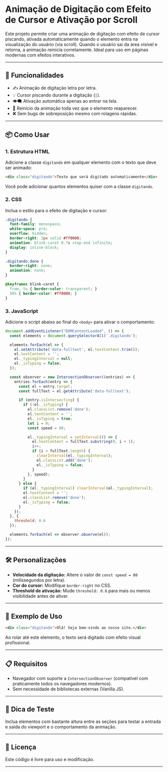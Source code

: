 
# Animação de Digitação com Efeito de Cursor e Ativação por Scroll

Este projeto permite criar uma animação de digitação com efeito de cursor piscando, ativada automaticamente quando o elemento entra na visualização do usuário (via scroll). Quando o usuário sai da área visível e retorna, a animação reinicia corretamente. Ideal para uso em páginas modernas com efeitos interativos.

---

## 🎯 Funcionalidades

- ✍️ Animação de digitação letra por letra.
- 💡 Cursor piscando durante a digitação (`|`).
- 👁️‍🗨️ Ativação automática apenas ao entrar na tela.
- 🔁 Reinício da animação toda vez que o elemento reaparecer.
- ❌ Sem bugs de sobreposição mesmo com rolagens rápidas.

---

## 📦 Como Usar

### 1. Estrutura HTML

Adicione a classe `digitando` em qualquer elemento com o texto que deve ser animado:

```html
<div class="digitando">Texto que será digitado automaticamente</div>
```

Você pode adicionar quantos elementos quiser com a classe `digitando`.

### 2. CSS

Inclua o estilo para o efeito de digitação e cursor:

```css
.digitando {
  font-family: monospace;
  white-space: pre;
  overflow: hidden;
  border-right: 2px solid #ff0000;
  animation: blink-caret 0.7s step-end infinite;
  display: inline-block;
}

.digitando.done {
  border-right: none;
  animation: none;
}

@keyframes blink-caret {
  from, to { border-color: transparent; }
  50% { border-color: #ff0000; }
}
```

### 3. JavaScript

Adicione o script abaixo ao final do `<body>` para ativar o comportamento:

```javascript
document.addEventListener("DOMContentLoaded", () => {
  const elements = document.querySelectorAll('.digitando');

  elements.forEach(el => {
    el.setAttribute('data-fulltext', el.textContent.trim());
    el.textContent = '';
    el._typingInterval = null;
    el._isTyping = false;
  });

  const observer = new IntersectionObserver((entries) => {
    entries.forEach(entry => {
      const el = entry.target;
      const fullText = el.getAttribute('data-fulltext');

      if (entry.isIntersecting) {
        if (!el._isTyping) {
          el.classList.remove('done');
          el.textContent = '';
          el._isTyping = true;
          let i = 0;
          const speed = 80;

          el._typingInterval = setInterval(() => {
            el.textContent = fullText.substring(0, i + 1);
            i++;
            if (i > fullText.length) {
              clearInterval(el._typingInterval);
              el.classList.add('done');
              el._isTyping = false;
            }
          }, speed);
        }
      } else {
        if (el._typingInterval) clearInterval(el._typingInterval);
        el.textContent = '';
        el.classList.remove('done');
        el._isTyping = false;
      }
    });
  }, {
    threshold: 0.6
  });

  elements.forEach(el => observer.observe(el));
});
```

---

## 🛠️ Personalizações

- **Velocidade da digitação:** Altere o valor de `const speed = 80` (milissegundos por letra).
- **Cor do cursor:** Modifique `border-right` no CSS.
- **Threshold de ativação:** Mude `threshold: 0.6` para mais ou menos visibilidade antes de ativar.

---

## 📸 Exemplo de Uso

```html
<div class="digitando">Olá! Seja bem-vindo ao nosso site.</div>
```

Ao rolar até este elemento, o texto será digitado com efeito visual profissional.

---

## 📋 Requisitos

- Navegador com suporte a `IntersectionObserver` (compatível com praticamente todos os navegadores modernos).
- Sem necessidade de bibliotecas externas (Vanilla JS).

---

## 🧪 Dica de Teste

Inclua elementos com bastante altura entre as seções para testar a entrada e saída do viewport e o comportamento da animação.

---

## 📄 Licença

Este código é livre para uso e modificação.

---
